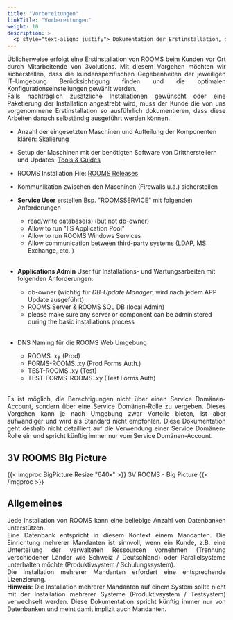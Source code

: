 ```yaml
---
title: "Vorbereitungen"
linkTitle: "Vorbereitungen"
weight: 10
description: > 
  <p style="text-align: justify"> Dokumentation der Erstinstallation, die eine selbstständige Ausführung ermöglicht. </p>
---
```

<p align ="justify">
Üblicherweise erfolgt eine Erstinstallation von ROOMS beim Kunden vor Ort durch Mitarbeitende von 3volutions. Mit diesem Vorgehen möchten wir sicherstellen, dass die kundenspezifischen Gegebenheiten der jeweiligen IT-Umgebung Berücksichtigung finden und die optimalen Konfigurationseinstellungen gewählt werden. </br>
Falls nachträglich zusätzliche Installationen gewünscht oder eine Paketierung der Installation angestrebt wird, muss der Kunde die von uns vorgenommene Erstinstallation so ausführlich dokumentieren, dass diese Arbeiten danach selbständig ausgeführt werden können. </p>

- Anzahl der eingesetzten Maschinen und Aufteilung der Komponenten klären:
  [Skalierung](/3vrooms/Betrieb/Skalierung/_index.md)
- Setup der Maschinen mit der benötigten Software von Drittherstellern und Updates: [Tools & Guides](https://3volutions.atlassian.net/servicedesk/customer/portal/1/article/508690433)
- ROOMS Installation File:
  [ROOMS Releases](https://3volutions.atlassian.net/servicedesk/customer/portal/1/article/417300536)
- Kommunikation zwischen den Maschinen (Firewalls u.ä.) sicherstellen
- **Service User** erstellen Bsp. "ROOMSSERVICE" mit folgenden Anforderungen
  
  - read/write database(s) (but not db-owner)
  - Allow to run "IIS Application Pool"
  - Allow to run ROOMS Windows Services
  - Allow communication between third-party systems (LDAP, MS Exchange, etc. ) 
</br> </br>
  
- **Applications Admin** User für Installations- und Wartungsarbeiten mit folgenden Anforderungen:
  
  - db-owner (wichtig für *DB-Update Manager*, wird nach jedem APP Update ausgeführt)
  - ROOMS Server & ROOMS SQL DB (local Admin)
  - please make sure any server or component can be administered during the basic installations process </br> </br>
  
- DNS Naming für die  ROOMS Web Umgebung
  
  - ROOMS.<yourdomain>.xy (Prod)
  - FORMS-ROOMS.<yourdomain>.xy (Prod Forms Auth.)
  - TEST-ROOMS.<yourdomain>.xy (Test)
  - TEST-FORMS-ROOMS.<yourdomain>.xy (Test Forms Auth)
  </br>

<p align = "justify">
Es ist möglich, die Berechtigungen nicht über einen Service Domänen-Account, sondern über eine Service Domänen-Rolle zu vergeben. Dieses Vorgehen kann je nach Umgebung zwar Vorteile bieten, ist aber aufwändiger und wird als Standard nicht empfohlen. Diese Dokumentation geht deshalb nicht detailliert auf die Verwendung einer Service Domänen-Rolle ein und spricht künftig immer nur vom Service Domänen-Account. </p>

## 3V ROOMS BIg Picture

{{< imgproc BigPicture Resize "640x" >}}
3V ROOMS - Big Picture
{{< /imgproc >}}

## Allgemeines

<p align = "justify">
Jede Installation von ROOMS kann eine beliebige Anzahl von Datenbanken unterstützen. </br>
Eine Datenbank entspricht in diesem Kontext einem Mandanten. Die Einrichtung mehrerer Mandanten ist sinnvoll, wenn ein Kunde, z.B. eine Unterteilung der verwalteten Ressourcen vornehmen (Trennung verschiedener Länder wie Schweiz / Deutschland) oder Parallelsysteme unterhalten möchte (Produktivsystem / Schulungssystem). </br>
Die Installation mehrerer Mandanten erfordert eine entsprechende Lizenzierung. </br>
<b>Hinweis</b>: Die Installation mehrerer Mandanten auf einem System sollte nicht mit der Installation mehrerer Systeme (Produktivsystem / Testsystem) verwechselt werden.
Diese Dokumentation spricht künftig immer nur von Datenbanken und meint damit implizit auch Mandanten. </p>
